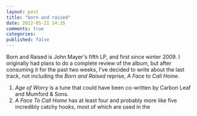 ```yaml
---
layout: post
title: "born and raised"
date: 2012-05-21 14:35
comments: true
categories: 
published: false
---
```


Born and Raised is John Mayer's fifth LP, and first since winter 2009. I originally had plans to do a complete review of the album, but after consuming it for the past two weeks, I've decided to write about the last track, not including the _Born and Raised_ reprise, _A Face to Call Home_.
1. _Age of Worry_ is a tune that could have been co-written by Carbon Leaf and Mumford & Sons.
2. _A Face To Call Home_ has at least four and probably more like five incredibly catchy hooks, most of which are used in the
